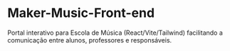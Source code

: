# Maker-Music-Front-end
Portal interativo para Escola de Música (React/Vite/Tailwind) facilitando a comunicação entre alunos, professores e responsáveis.
